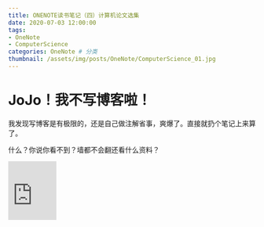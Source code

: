 ```yaml
---
title: ONENOTE读书笔记（四）计算机论文选集
date: 2020-07-03 12:00:00
tags: 
- OneNote
- ComputerScience
categories: OneNote # 分类
thumbnail: /assets/img/posts/OneNote/ComputerScience_01.jpg
---
```



# JoJo！我不写博客啦！

我发现写博客是有极限的，还是自己做注解省事，爽爆了。直接就扔个笔记上来算了。

什么？你说你看不到？墙都不会翻还看什么资料？

<iframe src="https://onedrive.live.com/embed?cid=79CE635128896AC8&resid=79CE635128896AC8%213155&authkey=AC4S1w2GZiz8OXg" width="98" height="120" frameborder="0" scrolling="no"></iframe>
